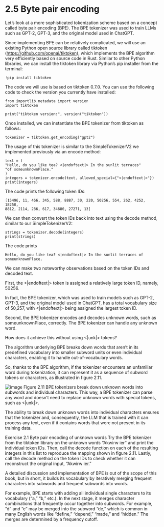 # 2.5 Byte pair encoding

Let’s look at a more sophisticated tokenization scheme based on a concept called byte
pair encoding (BPE). The BPE tokenizer was used to train LLMs such as GPT-2, GPT-3,
and the original model used in ChatGPT.

Since implementing BPE can be relatively complicated, we will use an existing
Python open source library called tiktoken (https://github.com/openai/tiktoken), which
implements the BPE algorithm very efficiently based on source code in Rust. Similar
to other Python libraries, we can install the tiktoken library via Python’s pip installer
from the terminal:

    !pip install tiktoken

The code we will use is based on tiktoken 0.7.0. You can use the following code to
check the version you currently have installed:


    from importlib.metadata import version
    import tiktoken
    
    print("tiktoken version:", version("tiktoken"))
    
Once installed, we can instantiate the BPE tokenizer from tiktoken as follows:

    tokenizer = tiktoken.get_encoding("gpt2")
    
The usage of this tokenizer is similar to the SimpleTokenizerV2 we implemented previously
    via an encode method:
    
    text = (
    "Hello, do you like tea? <|endoftext|> In the sunlit terraces"
    "of someunknownPlace."
    )
    integers = tokenizer.encode(text, allowed_special={"<|endoftext|>"})
    print(integers)

The code prints the following token IDs:

    [15496, 11, 466, 345, 588, 8887, 30, 220, 50256, 554, 262, 4252, 18250,
    8812, 2114, 286, 617, 34680, 27271, 13]

We can then convert the token IDs back into text using the decode method, similar to
our SimpleTokenizerV2:

    strings = tokenizer.decode(integers)
    print(strings)

The code prints

    Hello, do you like tea? <|endoftext|> In the sunlit terraces of
    someunknownPlace.
We can make two noteworthy observations based on the token IDs and decoded text.

First, the <|endoftext|> token is assigned a relatively large token ID, namely, 50256.

In fact, the BPE tokenizer, which was used to train models such as GPT-2, GPT-3, and
the original model used in ChatGPT, has a total vocabulary size of 50,257, with
<|endoftext|> being assigned the largest token ID.

Second, the BPE tokenizer encodes and decodes unknown words, such as
someunknownPlace, correctly. The BPE tokenizer can handle any unknown word.

How does it achieve this without using <|unk|> tokens?

The algorithm underlying BPE breaks down words that aren’t in its predefined
vocabulary into smaller subword units or even individual characters, enabling it to
handle out-of-vocabulary words. 

So, thanks to the BPE algorithm, if the tokenizer encounters an unfamiliar word during tokenization,
it can represent it as a sequence of subword tokens or characters, as illustrated in figure 2.11.

![image](https://github.com/user-attachments/assets/314b576d-5e9c-4d2a-bc2e-933eff929916)
Figure 2.11 BPE tokenizers break down unknown words into subwords and individual characters. This way, a BPE
tokenizer can parse any word and doesn’t need to replace unknown words with special tokens, such as <|unk|>.

The ability to break down unknown words into individual characters ensures that
the tokenizer and, consequently, the LLM that is trained with it can process any text,
even if it contains words that were not present in its training data.

Exercise 2.1 Byte pair encoding of unknown words
Try the BPE tokenizer from the tiktoken library on the unknown words “Akwirw ier” and
print the individual token IDs. Then, call the decode function on each of the resulting
integers in this list to reproduce the mapping shown in figure 2.11. Lastly, call the
decode method on the token IDs to check whether it can reconstruct the original
input, “Akwirw ier.”

A detailed discussion and implementation of BPE is out of the scope of this book, but
in short, it builds its vocabulary by iteratively merging frequent characters into subwords
and frequent subwords into words. 

For example, BPE starts with adding all individual single characters to its vocabulary (“a,” “b,” etc.).
In the next stage, it merges character combinations that frequently occur together into subwords. For example,
“d” and “e” may be merged into the subword “de,” which is common in many English
words like “define,” “depend,” “made,” and “hidden.” The merges are determined by
a frequency cutoff.

